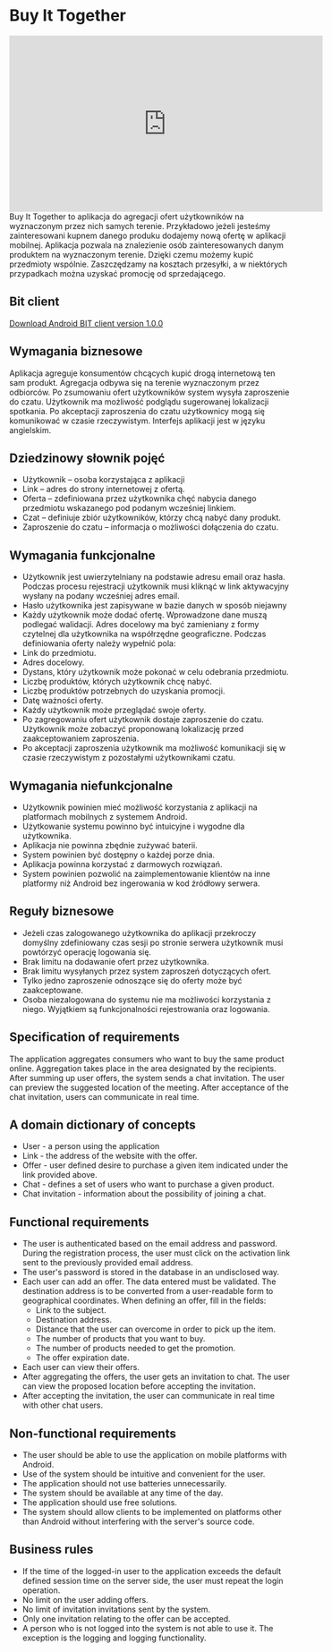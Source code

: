 # Buy It Together

<iframe width="560" height="315" src="https://www.youtube.com/embed/q-Rxgnw7PV4" frameborder="0" allow="autoplay; encrypted-media" allowfullscreen></iframe>
Buy It Together to aplikacja do agregacji ofert użytkowników na wyznaczonym przez nich samych terenie. Przykładowo jeżeli jesteśmy zainteresowani kupnem danego produku dodajemy nową ofertę w aplikacji mobilnej. Aplikacja pozwala na znalezienie osób zainteresowanych danym produktem na wyznaczonym terenie. Dzięki czemu możemy kupić przedmioty wspólnie. Zaszczędzamy na kosztach przesyłki, a w niektórych przypadkach można uzyskać promocję od sprzedającego.  

## Bit client
[Download Android BIT client version 1.0.0](https://github.com/Buy-It-Together/Android-BIT-Client/releases/download/v1.0.0/BITv1.0.0.apk)

## Wymagania biznesowe
Aplikacja agreguje konsumentów chcących kupić drogą internetową ten sam produkt. Agregacja odbywa się na terenie wyznaczonym przez odbiorców. Po zsumowaniu ofert użytkowników system wysyła zaproszenie do czatu. Użytkownik ma możliwość podglądu sugerowanej lokalizacji spotkania. Po akceptacji zaproszenia do czatu użytkownicy mogą się komunikować w czasie rzeczywistym. Interfejs aplikacji jest w języku angielskim.

## Dziedzinowy słownik pojęć
-	Użytkownik – osoba korzystająca z aplikacji
-	Link – adres do strony internetowej z ofertą.
-	Oferta – zdefiniowana przez użytkownika chęć nabycia danego przedmiotu wskazanego pod podanym wcześniej linkiem.
-	Czat – definiuje zbiór użytkowników, którzy chcą nabyć dany produkt. 
-	Zaproszenie do czatu – informacja o możliwości dołączenia do czatu. 

## Wymagania funkcjonalne
- Użytkownik jest uwierzytelniany na podstawie adresu email oraz hasła. Podczas procesu rejestracji użytkownik musi kliknąć w link aktywacyjny wysłany na podany wcześniej adres email.
-	Hasło użytkownika jest zapisywane w bazie danych w sposób niejawny
-	Każdy użytkownik może dodać ofertę. Wprowadzone dane muszą podlegać walidacji. Adres docelowy ma być zamieniany z formy czytelnej dla użytkownika na współrzędne geograficzne. Podczas definiowania oferty należy wypełnić pola:
  - Link do przedmiotu.
  - Adres docelowy. 
  -	Dystans, który użytkownik może pokonać w celu odebrania przedmiotu.
  - Liczbę produktów, których użytkownik chcę nabyć.
  - Liczbę produktów potrzebnych do uzyskania promocji.
  -	Datę ważności oferty.
-	Każdy użytkownik może przeglądać swoje oferty. 
-	Po zagregowaniu ofert użytkownik dostaje zaproszenie do czatu. Użytkownik może zobaczyć proponowaną lokalizację przed zaakceptowaniem zaproszenia.
-	Po akceptacji zaproszenia użytkownik ma możliwość komunikacji się w czasie rzeczywistym z pozostałymi użytkownikami czatu. 
## Wymagania niefunkcjonalne
-	Użytkownik powinien mieć możliwość korzystania z aplikacji na platformach mobilnych z systemem Android. 
-	Użytkowanie systemu powinno być intuicyjne i wygodne dla użytkownika.
-	Aplikacja nie powinna zbędnie zużywać baterii.
-	System powinien być dostępny o każdej porze dnia.
-	Aplikacja powinna korzystać z darmowych rozwiązań.
-	System powinien pozwolić na zaimplementowanie klientów na inne platformy niż Android bez ingerowania w kod źródłowy serwera.
## Reguły biznesowe
- Jeżeli czas zalogowanego użytkownika do aplikacji przekroczy domyślny zdefiniowany czas sesji po stronie serwera użytkownik musi powtórzyć operację logowania się.
- Brak limitu na dodawanie ofert przez użytkownika. 
- Brak limitu wysyłanych przez system zaproszeń dotyczących ofert.
- Tylko jedno zaproszenie odnoszące się do oferty może być zaakceptowane. 
- Osoba niezalogowana do systemu nie ma możliwości korzystania z niego. Wyjątkiem są funkcjonalności rejestrowania oraz logowania. 

## Specification of requirements
The application aggregates consumers who want to buy the same product online. Aggregation takes place in the area designated by the recipients. After summing up user offers, the system sends a chat invitation. The user can preview the suggested location of the meeting. After acceptance of the chat invitation, users can communicate in real time.

## A domain dictionary of concepts
- User - a person using the application
- Link - the address of the website with the offer.
- Offer - user defined desire to purchase a given item indicated under the link provided above.
- Chat - defines a set of users who want to purchase a given product.
- Chat invitation - information about the possibility of joining a chat.

## Functional requirements
- The user is authenticated based on the email address and password. During the registration process, the user must click on the activation link sent to the previously provided email address.
- The user's password is stored in the database in an undisclosed way.
- Each user can add an offer. The data entered must be validated. The destination address is to be converted from a user-readable form to geographical coordinates. When defining an offer, fill in the fields:
  - Link to the subject.
  - Destination address.
  - Distance that the user can overcome in order to pick up the item.
  - The number of products that you want to buy.
  - The number of products needed to get the promotion.
  - The offer expiration date.
- Each user can view their offers.
- After aggregating the offers, the user gets an invitation to chat. The user can view the proposed location before accepting the invitation.
- After accepting the invitation, the user can communicate in real time with other chat users.

## Non-functional requirements
- The user should be able to use the application on mobile platforms with Android.
- Use of the system should be intuitive and convenient for the user.
- The application should not use batteries unnecessarily.
- The system should be available at any time of the day.
- The application should use free solutions.
- The system should allow clients to be implemented on platforms other than Android without interfering with the server's source code.

## Business rules
- If the time of the logged-in user to the application exceeds the default defined session time on the server side, the user must repeat the login operation.
- No limit on the user adding offers.
- No limit of invitation invitations sent by the system.
- Only one invitation relating to the offer can be accepted.
- A person who is not logged into the system is not able to use it. The exception is the logging and logging functionality. 
